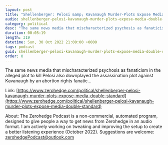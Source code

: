 ```yaml
---
layout: post
title: "Shellenberger: Pelosi &amp; Kavanaugh Murder-Plots Expose Media Double-Standard"
audio: shellenberger-pelosi-kavanaugh-murder-plots-expose-media-double-standard-0
category: political
desc: "The same news media that mischaracterized psychosis as fanaticism in the alleged plot to kill Pelosi also downplayed the assassination plot against Kavanaugh by an abortion rights fanatic..."
duration: 00:05:19
length: 319
datetime: Sun, 30 Oct 2022 21:00:00 +0000
tags: podcast
guid: shellenberger-pelosi-kavanaugh-murder-plots-expose-media-double-standard-0
order: 0
---
```

The same news media that mischaracterized psychosis as fanaticism in the alleged plot to kill Pelosi also downplayed the assassination plot against Kavanaugh by an abortion rights fanatic...

Link: [https://www.zerohedge.com/political/shellenberger-pelosi-kavanaugh-murder-plots-expose-media-double-standard](https://www.zerohedge.com/political/shellenberger-pelosi-kavanaugh-murder-plots-expose-media-double-standard)

About: The Zerohedge Podcast is a non-commercial, automated program, designed to give people a way to get news from Zerohedge in an audio format.  I am actively working on tweaking and improving the setup to create a better listening experience (October 2022).  Suggestions are welcome: [zerohedgePodcast@outlook.com](mailto:zerohedgePodcast@outlook.com)